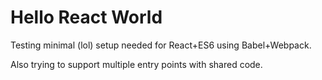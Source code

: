 # Hello React World

Testing minimal (lol) setup needed for React+ES6 using Babel+Webpack.

Also trying to support multiple entry points with shared code.